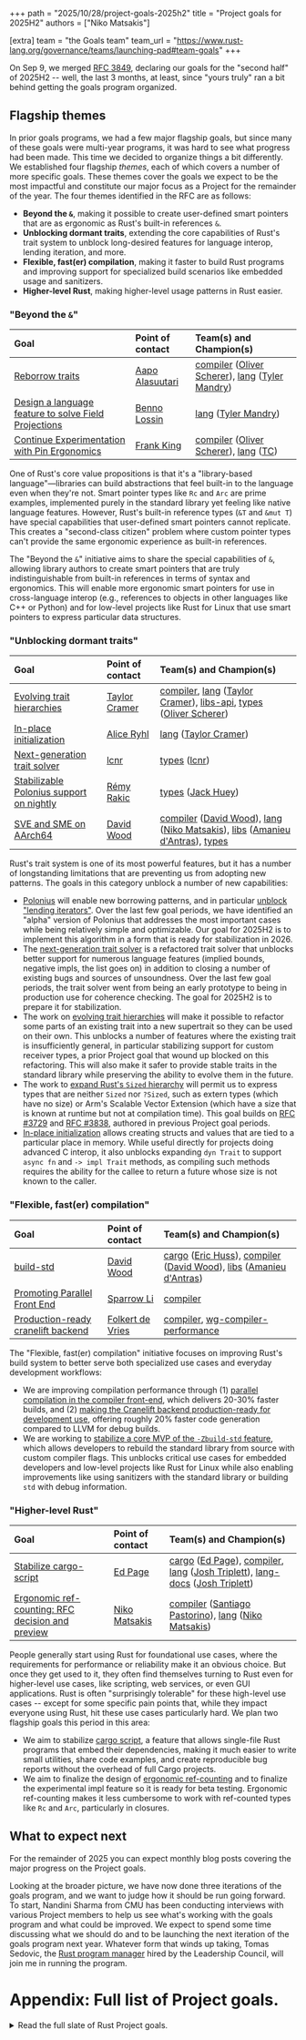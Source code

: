 +++
path = "2025/10/28/project-goals-2025h2"
title = "Project goals for 2025H2"
authors = ["Niko Matsakis"]

[extra]
team = "the Goals team"
team_url = "https://www.rust-lang.org/governance/teams/launching-pad#team-goals"
+++

On Sep 9, we merged [RFC 3849](https://github.com/rust-lang/rfcs/pull/3849), declaring our goals for the "second half" of 2025H2 -- well, the last 3 months, at least, since "yours truly" ran a bit behind getting the goals program organized.

## Flagship themes

In prior goals programs, we had a few major flagship goals, but since many of these goals were multi-year programs, it was hard to see what progress had been made. This time we decided to organize things a bit differently. We established four flagship *themes*, each of which covers a number of more specific goals. These themes cover the goals we expect to be the most impactful and constitute our major focus as a Project for the remainder of the year. The four themes identified in the RFC are as follows:

* **Beyond the `&`**, making it possible to create user-defined smart pointers that are as ergonomic as Rust's built-in references `&`.
* **Unblocking dormant traits**, extending the core capabilities of Rust's trait system to unblock long-desired features for language interop, lending iteration, and more.
* **Flexible, fast(er) compilation**, making it faster to build Rust programs and improving support for specialized build scenarios like embedded usage and sanitizers.
* **Higher-level Rust**, making higher-level usage patterns in Rust easier.

### "Beyond the `&`"

| Goal                                                                         | Point of contact | Team(s) and Champion(s)                      |
| :--                                                                          | :--          | :--                                          |
| [Reborrow traits](https://rust-lang.github.io/rust-project-goals/2025h2/autoreborrow-traits.html)                                    | [Aapo Alasuutari][]    | [compiler] ([Oliver Scherer][]), [lang] ([Tyler Mandry][])     |
| [Design a language feature to solve Field Projections](https://rust-lang.github.io/rust-project-goals/2025h2/field-projections.html) | [Benno Lossin][] | [lang] ([Tyler Mandry][])                            |
| [Continue Experimentation with Pin Ergonomics](https://rust-lang.github.io/rust-project-goals/2025h2/pin-ergonomics.html)            | [Frank King][]  | [compiler] ([Oliver Scherer][]), [lang] ([TC][]) |


One of Rust's core value propositions is that it's a "library-based language"—libraries can build abstractions that feel built-in to the language even when they're not. Smart pointer types like `Rc` and `Arc` are prime examples, implemented purely in the standard library yet feeling like native language features. However, Rust's built-in reference types (`&T` and `&mut T`) have special capabilities that user-defined smart pointers cannot replicate. This creates a "second-class citizen" problem where custom pointer types can't provide the same ergonomic experience as built-in references.

The "Beyond the `&`" initiative aims to share the special capabilities of `&`, allowing library authors to create smart pointers that are truly indistinguishable from built-in references in terms of syntax and ergonomics. This will enable more ergonomic smart pointers for use in cross-language interop (e.g., references to objects in other languages like C++ or Python) and for low-level projects like Rust for Linux that use smart pointers to express particular data structures.

### "Unblocking dormant traits"

| Goal                                                    | Point of contact | Team(s) and Champion(s)                                        |
| :--                                                     | :--       | :--                                                            |
| [Evolving trait hierarchies](https://rust-lang.github.io/rust-project-goals/2025h2/evolving-traits.html)        | [Taylor Cramer][] | [compiler], [lang] ([Taylor Cramer][]), [libs-api], [types] ([Oliver Scherer][]) |
| [In-place initialization](https://rust-lang.github.io/rust-project-goals/2025h2/in-place-initialization.html)   | [Alice Ryhl][] | [lang] ([Taylor Cramer][])                                             |
| [Next-generation trait solver](https://rust-lang.github.io/rust-project-goals/2025h2/next-solver.html)          | [lcnr][]     | [types] ([lcnr][])                                                |
| [Stabilizable Polonius support on nightly](https://rust-lang.github.io/rust-project-goals/2025h2/polonius.html) | [Rémy Rakic][]      | [types] ([Jack Huey][])                                            |
| [SVE and SME on AArch64](https://rust-lang.github.io/rust-project-goals/2025h2/scalable-vectors.html) | [David Wood][]       | [compiler] ([David Wood][]), [lang] ([Niko Matsakis][]), [libs] ([Amanieu d'Antras][]), [types]           |


Rust's trait system is one of its most powerful features, but it has a number of longstanding limitations that are preventing us from adopting new patterns. The goals in this category unblock a number of new capabilities:

* [Polonius](https://rust-lang.github.io/rust-project-goals/2025h2/./polonius.html) will enable new borrowing patterns, and in particular [unblock "lending iterators"](https://github.com/rust-lang/rust/issues/92985). Over the last few goal periods, we have identified an "alpha" version of Polonius that addresses the most important cases while being relatively simple and optimizable. Our goal for 2025H2 is to implement this algorithm in a form that is ready for stabilization in 2026.
* The [next-generation trait solver](https://rust-lang.github.io/rust-project-goals/2025h2/./next-solver.html) is a refactored trait solver that unblocks better support for numerous language features (implied bounds, negative impls, the list goes on) in addition to closing a number of existing bugs and sources of unsoundness. Over the last few goal periods, the trait solver went from being an early prototype to being in production use for coherence checking. The goal for 2025H2 is to prepare it for stabilization.
* The work on [evolving trait hierarchies](https://rust-lang.github.io/rust-project-goals/2025h2/./evolving-traits.html) will make it possible to refactor some parts of an existing trait into a new supertrait so they can be used on their own. This unblocks a number of features where the existing trait is insufficiently general, in particular stabilizing support for custom receiver types, a prior Project goal that wound up blocked on this refactoring. This will also make it safer to provide stable traits in the standard library while preserving the ability to evolve them in the future.
* The work to [expand Rust's `Sized` hierarchy](https://rust-lang.github.io/rust-project-goals/2025h2/./scalable-vectors.html) will permit us to express types that are neither `Sized` nor `?Sized`, such as extern types (which have no size) or Arm's Scalable Vector Extension (which have a size that is known at runtime but not at compilation time). This goal builds on [RFC #3729](https://github.com/rust-lang/rfcs/pull/3729) and [RFC #3838](https://github.com/rust-lang/rfcs/pull/3838), authored in previous Project goal periods.
* [In-place initialization](https://rust-lang.github.io/rust-project-goals/2025h2/./in-place-initialization.html) allows creating structs and values that are tied to a particular place in memory. While useful directly for projects doing advanced C interop, it also unblocks expanding `dyn Trait` to support `async fn` and `-> impl Trait` methods, as compiling such methods requires the ability for the callee to return a future whose size is not known to the caller.

### "Flexible, fast(er) compilation"

| Goal                                                                | Point of contact | Team(s) and Champion(s)                                      |
| :--                                                                 | :--         | :--                                                          |
| [build-std](https://rust-lang.github.io/rust-project-goals/2025h2/build-std.html)                                           | [David Wood][]  | [cargo] ([Eric Huss][]), [compiler] ([David Wood][]), [libs] ([Amanieu d'Antras][]) |
| [Promoting Parallel Front End](https://rust-lang.github.io/rust-project-goals/2025h2/parallel-front-end.html)               | [Sparrow Li][] | [compiler]                                                   |
| [Production-ready cranelift backend](https://rust-lang.github.io/rust-project-goals/2025h2/production-ready-cranelift.html) | [Folkert de Vries][] | [compiler], [wg-compiler-performance]                        |


The "Flexible, fast(er) compilation" initiative focuses on improving Rust's build system to better serve both specialized use cases and everyday development workflows:

* We are improving compilation performance through (1) [parallel compilation in the compiler front-end](https://rust-lang.github.io/rust-project-goals/2025h2/./parallel-front-end.html), which delivers 20-30% faster builds, and (2) [making the Cranelift backend production-ready for development use](https://rust-lang.github.io/rust-project-goals/2025h2/./production-ready-cranelift.html), offering roughly 20% faster code generation compared to LLVM for debug builds.
* We are working to [stabilize a core MVP of the `-Zbuild-std` feature](https://rust-lang.github.io/rust-project-goals/2025h2/./build-std.html), which allows developers to rebuild the standard library from source with custom compiler flags. This unblocks critical use cases for embedded developers and low-level projects like Rust for Linux while also enabling improvements like using sanitizers with the standard library or building `std` with debug information.

### "Higher-level Rust"

| Goal                                                                | Point of contact | Team(s) and Champion(s)                                                           |
| :--                                                                 | :--           | :--                                                                               |
| [Stabilize cargo-script](https://rust-lang.github.io/rust-project-goals/2025h2/cargo-script.html)                           | [Ed Page][]        | [cargo] ([Ed Page][]), [compiler], [lang] ([Josh Triplett][]), [lang-docs] ([Josh Triplett][]) |
| [Ergonomic ref-counting: RFC decision and preview](https://rust-lang.github.io/rust-project-goals/2025h2/ergonomic-rc.html) | [Niko Matsakis][] | [compiler] ([Santiago Pastorino][]), [lang] ([Niko Matsakis][])                                  |


People generally start using Rust for foundational use cases, where the requirements for performance or reliability make it an obvious choice. But once they get used to it, they often find themselves turning to Rust even for higher-level use cases, like scripting, web services, or even GUI applications. Rust is often "surprisingly tolerable" for these high-level use cases -- except for some specific pain points that, while they impact everyone using Rust, hit these use cases particularly hard. We plan two flagship goals this period in this area:

* We aim to stabilize [cargo script](https://rust-lang.github.io/rust-project-goals/2025h2/./cargo-script.html), a feature that allows single-file Rust programs that embed their dependencies, making it much easier to write small utilities, share code examples, and create reproducible bug reports without the overhead of full Cargo projects.
* We aim to finalize the design of [ergonomic ref-counting](https://rust-lang.github.io/rust-project-goals/2025h2/./ergonomic-rc.html) and to finalize the experimental impl feature so it is ready for beta testing. Ergonomic ref-counting makes it less cumbersome to work with ref-counted types like `Rc` and `Arc`, particularly in closures.

## What to expect next

For the remainder of 2025 you can expect monthly blog posts covering the major progress on the Project goals.

Looking at the broader picture, we have now done three iterations of the goals program, and we want to judge how it should be run going forward. To start, Nandini Sharma from CMU has been conducting interviews with various Project members to help us see what's working with the goals program and what could be improved. We expect to spend some time discussing what we should do and to be launching the next iteration of the goals program next year. Whatever form that winds up taking, Tomas Sedovic, the [Rust program manager](https://blog.rust-lang.org/inside-rust/2025/06/30/program-management-update-2025-06/) hired by the Leadership Council, will join me in running the program.

 # Appendix: Full list of Project goals.

<details>
<summary>Read the full slate of Rust Project goals.</summary>

The full slate of Project goals is as follows. These goals all have identified points of contact who will drive the work forward as well as a viable work plan.

**Invited goals.** Some of the goals below are "invited goals", meaning that for that goal to happen we need someone to step up and serve as a point of contact. To find the invited goals, look for the **"Help wanted"** badge in the table below. Invited goals have reserved capacity for teams and a mentor, so if you are someone looking to help Rust progress, they are a great way to get involved.

| Goal                                                                                                       | Point of contact | Team(s) and Champion(s)                                                               |
| :--                                                                                                        | :--              | :--                                                                                   |
| [Develop the capabilities to keep the FLS up to date](https://rust-lang.github.io/rust-project-goals/2025h2/FLS-up-to-date-capabilities.html)                      | [Pete LeVasseur][]      | [bootstrap] ([Jakub Beránek][]), [lang] ([Niko Matsakis][]), [opsem], [spec] ([Pete LeVasseur][]), [types] |
| [Getting Rust for Linux into stable Rust: compiler features](https://rust-lang.github.io/rust-project-goals/2025h2/Rust-for-Linux-compiler.html)                   | [Tomas Sedovic][]    | [compiler] ([Wesley Wiser][])                                                             |
| [Getting Rust for Linux into stable Rust: language features](https://rust-lang.github.io/rust-project-goals/2025h2/Rust-for-Linux-language.html)                   | [Tomas Sedovic][]    | [lang] ([Josh Triplett][]), [lang-docs] ([TC][])                                    |
| [Borrow checking in a-mir-formality](https://rust-lang.github.io/rust-project-goals/2025h2/a-mir-formality.html)                                                   | [Niko Matsakis][]    | [types] ([Niko Matsakis][])                                                               |
| [Reborrow traits](https://rust-lang.github.io/rust-project-goals/2025h2/autoreborrow-traits.html)                                                                  | [Aapo Alasuutari][]        | [compiler] ([Oliver Scherer][]), [lang] ([Tyler Mandry][])                                              |
| [build-std](https://rust-lang.github.io/rust-project-goals/2025h2/build-std.html)                                                                                  | [David Wood][]       | [cargo] ([Eric Huss][]), [compiler] ([David Wood][]), [libs] ([Amanieu d'Antras][])                          |
| [Prototype Cargo build analysis](https://rust-lang.github.io/rust-project-goals/2025h2/cargo-build-analysis.html)                                                  | [Weihang Lo][]       | [cargo] ([Weihang Lo][])                                                                  |
| [Rework Cargo Build Dir Layout](https://rust-lang.github.io/rust-project-goals/2025h2/cargo-build-dir-layout.html)                                                 | [Ross Sullivan][]     | [cargo] ([Weihang Lo][])                                                                  |
| [Prototype a new set of Cargo "plumbing" commands](https://rust-lang.github.io/rust-project-goals/2025h2/cargo-plumbing.html)                                      | ![Help Wanted][] | [cargo]                                                                               |
| [Stabilize cargo-script](https://rust-lang.github.io/rust-project-goals/2025h2/cargo-script.html)                                                                  | [Ed Page][]           | [cargo] ([Ed Page][]), [compiler], [lang] ([Josh Triplett][]), [lang-docs] ([Josh Triplett][])     |
| [Continue resolving `cargo-semver-checks` blockers for merging into cargo](https://rust-lang.github.io/rust-project-goals/2025h2/cargo-semver-checks.html)         | [Predrag Gruevski][]      | [cargo] ([Ed Page][]), [rustdoc] ([Alona Enraght-Moony][])                                          |
| [Emit Retags in Codegen](https://rust-lang.github.io/rust-project-goals/2025h2/codegen_retags.html)                                                                | [Ian McCormack][]        | [compiler] ([Ralf Jung][]), [opsem] ([Ralf Jung][])                                           |
| [Comprehensive niche checks for Rust](https://rust-lang.github.io/rust-project-goals/2025h2/comprehensive-niche-checks.html)                                       | [Bastian Kersting][]          | [compiler] ([Ben Kimock][]), [opsem] ([Ben Kimock][])                                           |
| [Const Generics](https://rust-lang.github.io/rust-project-goals/2025h2/const-generics.html)                                                                        | [Boxy][]         | [lang] ([Niko Matsakis][])                                                                |
| [Ergonomic ref-counting: RFC decision and preview](https://rust-lang.github.io/rust-project-goals/2025h2/ergonomic-rc.html)                                        | [Niko Matsakis][]    | [compiler] ([Santiago Pastorino][]), [lang] ([Niko Matsakis][])                                      |
| [Evolving trait hierarchies](https://rust-lang.github.io/rust-project-goals/2025h2/evolving-traits.html)                                                           | [Taylor Cramer][]        | [compiler], [lang] ([Taylor Cramer][]), [libs-api], [types] ([Oliver Scherer][])                        |
| [Design a language feature to solve Field Projections](https://rust-lang.github.io/rust-project-goals/2025h2/field-projections.html)                               | [Benno Lossin][]     | [lang] ([Tyler Mandry][])                                                                     |
| [Finish the std::offload module](https://rust-lang.github.io/rust-project-goals/2025h2/finishing-gpu-offload.html)                                                 | [Manuel Drehwald][]          | [compiler] ([Manuel Drehwald][]), [lang] ([TC][])                                           |
| [Run more tests for GCC backend in the Rust's CI](https://rust-lang.github.io/rust-project-goals/2025h2/gcc-backend-tests.html)                                    | [Guillaume Gomez][]  | [compiler] ([Wesley Wiser][]), [infra] ([Marco Ieni][])                                       |
| [In-place initialization](https://rust-lang.github.io/rust-project-goals/2025h2/in-place-initialization.html)                                                      | [Alice Ryhl][]        | [lang] ([Taylor Cramer][])                                                                    |
| [C++/Rust Interop Problem Space Mapping](https://rust-lang.github.io/rust-project-goals/2025h2/interop-problem-map.html)                                           | [Jon Bauman][]         | [compiler] ([Oliver Scherer][]), [lang] ([Tyler Mandry][]), [libs] ([David Tolnay][]), [opsem]                  |
| [Finish the libtest json output experiment](https://rust-lang.github.io/rust-project-goals/2025h2/libtest-json.html)                                               | [Ed Page][]           | [cargo] ([Ed Page][]), [libs-api], [testing-devex]                                         |
| [MIR move elimination](https://rust-lang.github.io/rust-project-goals/2025h2/mir-move-elimination.html)                                                            | [Amanieu d'Antras][]         | [compiler], [lang] ([Amanieu d'Antras][]), [opsem], [wg-mir-opt]                                  |
| [Next-generation trait solver](https://rust-lang.github.io/rust-project-goals/2025h2/next-solver.html)                                                             | [lcnr][]            | [types] ([lcnr][])                                                                       |
| [Implement Open API Namespace Support](https://rust-lang.github.io/rust-project-goals/2025h2/open-namespaces.html)                                                 | ![Help Wanted][] | [cargo] ([Ed Page][]), [compiler] ([b-naber][]), [crates-io] ([Carol Nichols][])                 |
| [Promoting Parallel Front End](https://rust-lang.github.io/rust-project-goals/2025h2/parallel-front-end.html)                                                      | [Sparrow Li][]      | [compiler]                                                                            |
| [Continue Experimentation with Pin Ergonomics](https://rust-lang.github.io/rust-project-goals/2025h2/pin-ergonomics.html)                                          | [Frank King][]      | [compiler] ([Oliver Scherer][]), [lang] ([TC][])                                          |
| [Stabilizable Polonius support on nightly](https://rust-lang.github.io/rust-project-goals/2025h2/polonius.html)                                                    | [Rémy Rakic][]             | [types] ([Jack Huey][])                                                                   |
| [Production-ready cranelift backend](https://rust-lang.github.io/rust-project-goals/2025h2/production-ready-cranelift.html)                                        | [Folkert de Vries][]      | [compiler], [wg-compiler-performance]                                                 |
| [Stabilize public/private dependencies](https://rust-lang.github.io/rust-project-goals/2025h2/pub-priv.html)                                                       | ![Help Wanted][] | [cargo] ([Ed Page][]), [compiler]                                                          |
| [Expand the Rust Reference to specify more aspects of the Rust language](https://rust-lang.github.io/rust-project-goals/2025h2/reference-expansion.html)           | [Josh Triplett][]    | [lang-docs] ([Josh Triplett][]), [spec] ([Josh Triplett][])                                   |
| [reflection and comptime](https://rust-lang.github.io/rust-project-goals/2025h2/reflection-and-comptime.html)                                                      | [Oliver Scherer][]         | [compiler] ([Oliver Scherer][]), [lang] ([Scott McMurray][]), [libs] ([Josh Triplett][])                     |
| [Relink don't Rebuild](https://rust-lang.github.io/rust-project-goals/2025h2/relink-dont-rebuild.html)                                                             | [Jane Lusby][]           | [cargo], [compiler]                                                                   |
| [Rust Vision Document](https://rust-lang.github.io/rust-project-goals/2025h2/rust-vision-doc.html)                                                                 | [Niko Matsakis][]    | [leadership-council]                                                                  |
| [rustc-perf improvements](https://rust-lang.github.io/rust-project-goals/2025h2/rustc-perf-improvements.html)                                                      | [James][]    | [compiler], [infra]                                                                   |
| [Stabilize rustdoc `doc_cfg` feature](https://rust-lang.github.io/rust-project-goals/2025h2/rustdoc-doc-cfg.html)                                                  | [Guillaume Gomez][]  | [rustdoc] ([Guillaume Gomez][])                                                           |
| [Add a team charter for rustdoc team](https://rust-lang.github.io/rust-project-goals/2025h2/rustdoc-team-charter.html)                                             | [Guillaume Gomez][]  | [rustdoc] ([Guillaume Gomez][])                                                           |
| [SVE and SME on AArch64](https://rust-lang.github.io/rust-project-goals/2025h2/scalable-vectors.html)                                                              | [David Wood][]       | [compiler] ([David Wood][]), [lang] ([Niko Matsakis][]), [libs] ([Amanieu d'Antras][]), [types]           |
| [Rust Stabilization of MemorySanitizer and ThreadSanitizer Support](https://rust-lang.github.io/rust-project-goals/2025h2/stabilization-of-sanitizer-support.html) | [Jakob Koschel][]       | [bootstrap], [compiler], [infra], [project-exploit-mitigations]                       |
| [Type System Documentation](https://rust-lang.github.io/rust-project-goals/2025h2/typesystem-docs.html)                                                            | [Boxy][]         | [types] ([Boxy][])                                                                    |
| [Unsafe Fields](https://rust-lang.github.io/rust-project-goals/2025h2/unsafe-fields.html)                                                                          | [Jack Wrenn][]         | [compiler] ([Jack Wrenn][]), [lang] ([Scott McMurray][])                                             |

</details>

<!-- Github usernames -->

[all]: https://www.rust-lang.org/governance/teams
[alumni]: https://www.rust-lang.org/governance/teams
[android]: https://www.rust-lang.org/governance/teams
[apple]: https://www.rust-lang.org/governance/teams
[arewewebyet]: https://www.rust-lang.org/governance/teams
[arm]: https://www.rust-lang.org/governance/teams
[arm-maintainers]: https://www.rust-lang.org/governance/teams
[book]: https://github.com/rust-lang/book
[bootstrap]: https://github.com/rust-lang/rust
[cargo]: https://github.com/rust-lang/cargo
[clippy]: https://github.com/rust-lang/rust-clippy
[clippy-contributors]: https://github.com/rust-lang/rust-clippy
[cloud-compute]: https://www.rust-lang.org/governance/teams
[codegen-c-maintainers]: https://github.com/rust-lang/rustc_codegen_c
[community]: https://github.com/rust-community/team
[community-content]: https://github.com/rust-community/content-team
[community-events]: https://github.com/rust-community/events-team
[community-localization]: https://github.com/rust-lang/community-localization
[community-rustbridge]: https://github.com/rustbridge/team
[community-survey]: https://github.com/rust-lang/surveys
[compiler]: http://github.com/rust-lang/compiler-team
[compiler-fcp]: http://github.com/rust-lang/compiler-team
[compiler-ops]: https://www.rust-lang.org/governance/teams
[content]: https://github.com/rust-lang/content-team
[cookbook]: https://github.com/rust-lang-nursery/rust-cookbook/
[council-librarians]: https://www.rust-lang.org/governance/teams
[crate-maintainers]: https://www.rust-lang.org/governance/teams
[crates-io]: https://github.com/rust-lang/crates.io
[crates-io-admins]: https://www.rust-lang.org/governance/teams
[crates-io-infra-admins]: https://www.rust-lang.org/governance/teams
[crates-io-on-call]: https://www.rust-lang.org/governance/teams
[devtools]: https://github.com/rust-dev-tools/dev-tools-team
[docker]: https://github.com/rust-lang/docker-rust/
[docs-rs]: https://github.com/rust-lang/docs.rs
[docs-rs-reviewers]: https://github.com/rust-lang/docs.rs
[edition]: http://github.com/rust-lang/edition-team
[emacs]: https://www.rust-lang.org/governance/teams
[emscripten]: https://www.rust-lang.org/governance/teams
[expect-test]: https://www.rust-lang.org/governance/teams
[foundation-board-project-directors]: https://www.rust-lang.org/governance/teams
[foundation-email-redirects]: https://www.rust-lang.org/governance/teams
[fuchsia]: https://www.rust-lang.org/governance/teams
[goal-owners]: https://www.rust-lang.org/governance/teams
[goals]: https://github.com/rust-lang/rust-project-goals
[gsoc-contributors]: https://www.rust-lang.org/governance/teams
[hiring]: https://www.rust-lang.org/governance/teams
[infra]: https://github.com/rust-lang/infra-team
[infra-admins]: https://www.rust-lang.org/governance/teams
[infra-bors]: https://github.com/rust-lang/bors
[inside-rust-reviewers]: https://www.rust-lang.org/governance/teams
[lang]: http://github.com/rust-lang/lang-team
[lang-advisors]: https://www.rust-lang.org/governance/teams
[lang-docs]: https://www.rust-lang.org/governance/teams
[lang-ops]: https://www.rust-lang.org/governance/teams
[launching-pad]: https://www.rust-lang.org/governance/teams
[leadership-council]: https://github.com/rust-lang/leadership-council
[leads]: https://www.rust-lang.org/governance/teams
[libs]: https://github.com/rust-lang/libs-team
[libs-api]: https://www.rust-lang.org/governance/teams
[libs-contributors]: https://www.rust-lang.org/governance/teams
[loongarch]: https://www.rust-lang.org/governance/teams
[mentors]: https://www.rust-lang.org/governance/teams
[mentorship]: https://www.rust-lang.org/governance/teams
[miri]: https://github.com/rust-lang/miri
[mods]: https://github.com/rust-lang/moderation-team
[mods-discourse]: https://www.rust-lang.org/governance/teams
[mods-venue]: https://www.rust-lang.org/governance/teams
[opsem]: https://github.com/rust-lang/opsem-team
[ospp]: https://www.rust-lang.org/governance/teams
[ospp-contributors]: https://www.rust-lang.org/governance/teams
[project-async-crashdump-debugging]: https://github.com/rust-lang/async-crashdump-debugging-initiative
[project-const-generics]: https://github.com/rust-lang/project-const-generics
[project-const-traits]: https://github.com/rust-lang/project-const-traits
[project-dyn-upcasting]: https://github.com/rust-lang/dyn-upcasting-coercion-initiative
[project-exploit-mitigations]: https://github.com/rust-lang/project-exploit-mitigations
[project-generic-associated-types]: https://github.com/rust-lang/generic-associated-types-initiative
[project-goal-reference-expansion]: https://www.rust-lang.org/governance/teams
[project-group-leads]: https://www.rust-lang.org/governance/teams
[project-impl-trait]: https://github.com/rust-lang/impl-trait-initiative
[project-keyword-generics]: https://github.com/rust-lang/keyword-generics-initiative
[project-negative-impls]: https://github.com/rust-lang/negative-impls-initiative
[project-portable-simd]: https://www.rust-lang.org/governance/teams
[project-stable-mir]: https://github.com/rust-lang/project-stable-mir
[project-trait-system-refactor]: https://github.com/rust-lang/types-team
[project-vision-doc-2025]: https://github.com/rust-lang/vision-doc-2025
[regex]: https://github.com/rust-lang/regex
[release]: https://github.com/rust-lang/release-team
[release-publishers]: https://github.com/rust-lang/release-team
[relnotes-interest-group]: https://www.rust-lang.org/governance/teams
[risc-v]: https://www.rust-lang.org/governance/teams
[rust-analyzer]: https://github.com/rust-lang/rust-analyzer
[rust-analyzer-contributors]: https://github.com/rust-lang/rust-analyzer
[rust-by-example]: https://github.com/rust-lang/rust-by-example
[rust-for-linux]: https://www.rust-lang.org/governance/teams
[rustconf-emails]: https://www.rust-lang.org/governance/teams
[rustdoc]: https://github.com/rust-lang/rust
[rustdoc-frontend]: https://www.rust-lang.org/governance/teams
[rustfmt]: https://github.com/rust-lang/rustfmt
[rustlings]: https://github.com/rust-lang/rustlings/
[rustup]: https://github.com/rust-lang/rustup
[social-media]: https://www.rust-lang.org/governance/teams
[spec]: https://github.com/rust-lang/spec
[spec-contributors]: https://github.com/rust-lang/spec
[style]: https://github.com/rust-lang/style-team
[team-repo-admins]: https://www.rust-lang.org/governance/teams
[testing-devex]: https://www.rust-lang.org/governance/teams
[triagebot]: https://github.com/rust-lang/triagebot
[twir]: https://github.com/rust-lang/this-week-in-rust
[twir-reviewers]: https://github.com/rust-lang/this-week-in-rust
[types]: https://github.com/rust-lang/types-team
[types-fcp]: https://github.com/rust-lang/types-team
[vim]: https://www.rust-lang.org/governance/teams
[wasi]: https://www.rust-lang.org/governance/teams
[wasm]: https://www.rust-lang.org/governance/teams
[web-presence]: https://www.rust-lang.org/governance/teams
[website]: https://github.com/rust-lang/www.rust-lang.org/
[wg-allocators]: https://github.com/rust-lang/wg-allocators
[wg-async]: https://github.com/rust-lang/wg-async
[wg-bindgen]: https://github.com/rust-lang/rust-bindgen
[wg-cli]: https://www.rust-lang.org/governance/teams
[wg-compiler-performance]: https://github.com/rust-lang/rustc-perf
[wg-const-eval]: https://github.com/rust-lang/const-eval
[wg-diagnostics]: https://forge.rust-lang.org/compiler/working-areas.html
[wg-embedded]: https://github.com/rust-embedded/wg
[wg-embedded-arm]: https://www.rust-lang.org/governance/teams
[wg-embedded-core]: https://www.rust-lang.org/governance/teams
[wg-embedded-hal]: https://www.rust-lang.org/governance/teams
[wg-embedded-infra]: https://www.rust-lang.org/governance/teams
[wg-embedded-libs]: https://www.rust-lang.org/governance/teams
[wg-embedded-linux]: https://www.rust-lang.org/governance/teams
[wg-embedded-msp430]: https://www.rust-lang.org/governance/teams
[wg-embedded-resources]: https://www.rust-lang.org/governance/teams
[wg-embedded-riscv]: https://www.rust-lang.org/governance/teams
[wg-embedded-tools]: https://www.rust-lang.org/governance/teams
[wg-embedded-triage]: https://www.rust-lang.org/governance/teams
[wg-ffi-unwind]: https://github.com/rust-lang/project-ffi-unwind
[wg-gamedev]: https://github.com/rust-gamedev
[wg-gcc-backend]: https://github.com/rust-lang/rustc_codegen_gcc
[wg-inline-asm]: https://github.com/rust-lang/project-inline-asm
[wg-leads]: https://www.rust-lang.org/governance/teams
[wg-llvm]: https://forge.rust-lang.org/compiler/working-areas.html
[wg-macros]: https://github.com/rust-lang/wg-macros
[wg-mir-opt]: https://forge.rust-lang.org/compiler/working-areas.html
[wg-parallel-rustc]: https://forge.rust-lang.org/compiler/working-areas.html
[wg-polonius]: https://forge.rust-lang.org/compiler/working-areas.html
[wg-rustc-dev-guide]: https://forge.rust-lang.org/compiler/working-areas.html
[wg-safe-transmute]: https://github.com/rust-lang/project-safe-transmute
[wg-secure-code]: https://github.com/rust-secure-code/wg
[wg-security-response]: https://github.com/rust-lang/wg-security-response
[wg-triage]: https://www.rust-lang.org/governance/teams
[windows]: https://www.rust-lang.org/governance/teams


[Bastian Kersting]: https://github.com/1c3t3a
[Amanieu d'Antras]: https://github.com/Amanieu
[Benno Lossin]: https://github.com/BennoLossin
[Boxy]: https://github.com/BoxyUwU
[Alice Ryhl]: https://github.com/Darksonn
[Guillaume Gomez]: https://github.com/GuillaumeGomez
[James]: https://github.com/Jamesbarford
[Pete LeVasseur]: https://github.com/PLeVasseur
[Ralf Jung]: https://github.com/RalfJung
[Sparrow Li]: https://github.com/SparrowLii
[Wesley Wiser]: https://github.com/WesleyWiser
[Manuel Drehwald]: https://github.com/ZuseZ4
[Aapo Alasuutari]: https://github.com/aapoalas
[Alona Enraght-Moony]: https://github.com/adotinthevoid
[b-naber]: https://github.com/b-naber
[Jon Bauman]: https://github.com/baumanj
[Boxy]: https://github.com/boxyuwu
[Carol Nichols]: https://github.com/carols10cents
[Taylor Cramer]: https://github.com/cramertj
[David Wood]: https://github.com/davidtwco
[Ding Xiang Fei]: https://github.com/dingxiangfei2009
[David Tolnay]: https://github.com/dtolnay
[Eric Huss]: https://github.com/ehuss
[Ed Page]: https://github.com/epage
[Folkert de Vries]: https://github.com/folkertdev
[Frank King]: https://github.com/frank-king
[Ian McCormack]: https://github.com/icmccorm
[Jack Huey]: https://github.com/jackh726
[Jakob Koschel]: https://github.com/jakos-sec
[Josh Triplett]: https://github.com/joshtriplett
[Jack Wrenn]: https://github.com/jswrenn
[Jakub Beránek]: https://github.com/kobzol
[lcnr]: https://github.com/lcnr
[Rémy Rakic]: https://github.com/lqd
[Marco Ieni]: https://github.com/marcoieni
[Niko Matsakis]: https://github.com/nikomatsakis
[Predrag Gruevski]: https://github.com/obi1kenobi
[Oliver Scherer]: https://github.com/oli-obk
[Vadim Petrochenkov]: https://github.com/petrochenkov
[Ross Sullivan]: https://github.com/ranger-ross
[Ben Kimock]: https://github.com/saethlin
[Scott McMurray]: https://github.com/scottmcm
[Santiago Pastorino]: https://github.com/spastorino
[Tyler Mandry]: https://github.com/tmandry
[Tomas Sedovic]: https://github.com/tomassedovic
[TC]: https://github.com/traviscross
[Weihang Lo]: https://github.com/weihanglo
[Jane Lusby]: https://github.com/yaahc


[Complete]: https://img.shields.io/badge/Complete-green
[Help wanted]: https://img.shields.io/badge/Help%20wanted-yellow
[Not funded]: https://img.shields.io/badge/Not%20yet%20funded-red
[TBD]: https://img.shields.io/badge/TBD-red
[Team]: https://img.shields.io/badge/Team%20ask-red
